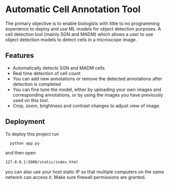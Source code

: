 
# Automatic Cell Annotation Tool

The primary objective is to enable biologists with little to no programming experience to deploy and use ML models for object detection purposes. A cell detection tool (mainly SGN and MADM) which allows a user to use object detection models to detect cells in a microscope image. 




## Features

- Automatically detects SGN and MADM cells
- Real time detection of cell count
- You can add new annotations or remove the detected annotations after detection is completed
- You can fine tune the model, either by uploading your own images and  corresponding annotations, or by using the images you have previously used on this tool.
- Crop, zoom, brightness and contrast changes to adjust view of image.




## Deployment

To deploy this project run

```bash
  python app.py
```

and then open
```bash
127.0.0.1:5000/static/index.html
```

you can also use your host static IP so that multiple computers on the same network can access it. Make sure firewall permissions are granted.
